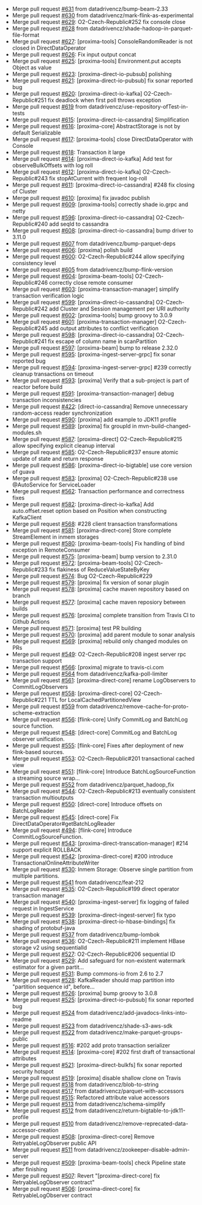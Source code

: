  - Merge pull request [#631](https://github.com/datadrivencz/proxima-platform/pull/631) from datadrivencz/bump-beam-2.33
 - Merge pull request [#630](https://github.com/datadrivencz/proxima-platform/pull/630) from datadrivencz/mark-flink-as-experimental
 - Merge pull request [#629](https://github.com/datadrivencz/proxima-platform/pull/629): O2-Czech-Republic#252 fix console close
 - Merge pull request [#628](https://github.com/datadrivencz/proxima-platform/pull/628) from datadrivencz/shade-hadoop-in-parquet-file-format
 - Merge pull request [#627](https://github.com/datadrivencz/proxima-platform/pull/627): [proxima-tools] ConsoleRandomReader is not closed in DirectDataOperator
 - Merge pull request [#626](https://github.com/datadrivencz/proxima-platform/pull/626): Fix input output concat
 - Merge pull request [#625](https://github.com/datadrivencz/proxima-platform/pull/625): [proxima-tools] Environment.put accepts Object as value
 - Merge pull request [#623](https://github.com/datadrivencz/proxima-platform/pull/623): [proxima-direct-io-pubsub] polishing
 - Merge pull request [#621](https://github.com/datadrivencz/proxima-platform/pull/621): [proxima-direct-io-pubsub] fix sonar reported bug
 - Merge pull request [#620](https://github.com/datadrivencz/proxima-platform/pull/620): [proxima-direct-io-kafka] O2-Czech-Republic#251 fix deadlock when first poll throws exception
 - Merge pull request [#619](https://github.com/datadrivencz/proxima-platform/pull/619) from datadrivencz/use-repository-ofTest-in-tests
 - Merge pull request [#615](https://github.com/datadrivencz/proxima-platform/pull/615): [proxima-direct-io-cassandra] Simplification
 - Merge pull request [#616](https://github.com/datadrivencz/proxima-platform/pull/616): [proxima-core] AbstractStorage is not by default Serializable
 - Merge pull request [#617](https://github.com/datadrivencz/proxima-platform/pull/617): [proxima-tools] close DirectDataOperator with Console
 - Merge pull request [#618](https://github.com/datadrivencz/proxima-platform/pull/618): Transaction it large
 - Merge pull request [#614](https://github.com/datadrivencz/proxima-platform/pull/614): [proxima-direct-io-kafka] Add test for observeBulkOffsets with log roll
 - Merge pull request [#612](https://github.com/datadrivencz/proxima-platform/pull/612): [proxima-direct-io-kafka] O2-Czech-Republic#243 fix stopAtCurrent with frequent log-roll
 - Merge pull request [#611](https://github.com/datadrivencz/proxima-platform/pull/611): [proxima-direct-io-cassandra] #248 fix closing of Cluster
 - Merge pull request [#610](https://github.com/datadrivencz/proxima-platform/pull/610): [proxima] fix javadoc publish
 - Merge pull request [#609](https://github.com/datadrivencz/proxima-platform/pull/609): [proxima-tools] correctly shade io.grpc and netty
 - Merge pull request [#596](https://github.com/datadrivencz/proxima-platform/pull/596): [proxima-direct-io-cassandra] O2-Czech-Republic#240 add seqId to cassandra
 - Merge pull request [#608](https://github.com/datadrivencz/proxima-platform/pull/608): [proxima-direct-io-cassandra] bump driver to 3.11.0
 - Merge pull request [#607](https://github.com/datadrivencz/proxima-platform/pull/607) from datadrivencz/bump-parquet-deps
 - Merge pull request [#606](https://github.com/datadrivencz/proxima-platform/pull/606): [proxima] polish build
 - Merge pull request [#600](https://github.com/datadrivencz/proxima-platform/pull/600): O2-Czech-Republic#244 allow specifying consistency level
 - Merge pull request [#605](https://github.com/datadrivencz/proxima-platform/pull/605) from datadrivencz/bump-flink-version
 - Merge pull request [#604](https://github.com/datadrivencz/proxima-platform/pull/604): [proxima-beam-tools] O2-Czech-Republic#246 correctly close remote consumer
 - Merge pull request [#603](https://github.com/datadrivencz/proxima-platform/pull/603): [proxima-transaction-manager] simplify transaction verification logic
 - Merge pull request [#599](https://github.com/datadrivencz/proxima-platform/pull/599): [proxima-direct-io-cassandra] O2-Czech-Republic#242 add Cluster and Session management per URI authority
 - Merge pull request [#602](https://github.com/datadrivencz/proxima-platform/pull/602): [proxima-tools] bump groovy to 3.0.9
 - Merge pull request [#601](https://github.com/datadrivencz/proxima-platform/pull/601): [proxima-transaction-manager] O2-Czech-Republic#245 add output attributes to conflict verification
 - Merge pull request [#598](https://github.com/datadrivencz/proxima-platform/pull/598): [proxima-direct-io-cassandra] O2-Czech-Republic#241 fix escape of column name in scanPartition
 - Merge pull request [#597](https://github.com/datadrivencz/proxima-platform/pull/597): [proxima-beam] bump to release 2.32.0
 - Merge pull request [#595](https://github.com/datadrivencz/proxima-platform/pull/595): [proxima-ingest-server-grpc] fix sonar reported bug
 - Merge pull request [#594](https://github.com/datadrivencz/proxima-platform/pull/594): [proxima-ingest-server-grpc] #239 correctly cleanup transactions on timeout
 - Merge pull request [#593](https://github.com/datadrivencz/proxima-platform/pull/593): [proxima] Verify that a sub-project is part of reactor before build
 - Merge pull request [#591](https://github.com/datadrivencz/proxima-platform/pull/591): [proxima-transaction-manager] debug transaction inconsistencies
 - Merge pull request [#422](https://github.com/datadrivencz/proxima-platform/pull/422): [direct-io-cassandra] Remove unnecessary random-access reader synchronization
 - Merge pull request [#590](https://github.com/datadrivencz/proxima-platform/pull/590): [proxima] add example to JDK11 profile
 - Merge pull request [#589](https://github.com/datadrivencz/proxima-platform/pull/589): [proxima] fix groupId in mvn-build-changed-modules.sh
 - Merge pull request [#587](https://github.com/datadrivencz/proxima-platform/pull/587): [proxima-direct] O2-Czech-Republic#215 allow specifying explicit cleanup interval
 - Merge pull request [#585](https://github.com/datadrivencz/proxima-platform/pull/585): O2-Czech-Republic#237 ensure atomic update of state and return response
 - Merge pull request [#586](https://github.com/datadrivencz/proxima-platform/pull/586): [proxima-direct-io-bigtable] use core version of guava
 - Merge pull request [#583](https://github.com/datadrivencz/proxima-platform/pull/583): [proxima] O2-Czech-Republic#238 use @AutoService for ServiceLoader
 - Merge pull request [#562](https://github.com/datadrivencz/proxima-platform/pull/562): Transaction performance and correctness fixes
 - Merge pull request [#582](https://github.com/datadrivencz/proxima-platform/pull/582): [proxima-direct-io-kafka] Add auto.offset.reset option based on Position when constructing KafkaClient
 - Merge pull request [#568](https://github.com/datadrivencz/proxima-platform/pull/568): #228 client transaction transformations
 - Merge pull request [#581](https://github.com/datadrivencz/proxima-platform/pull/581): [proxima-direct-core] Store complete StreamElement in inmem storages
 - Merge pull request [#580](https://github.com/datadrivencz/proxima-platform/pull/580): [proxima-beam-tools] Fix handling of bind exception in RemoteConsumer
 - Merge pull request [#575](https://github.com/datadrivencz/proxima-platform/pull/575): [proxima-beam] bump version to 2.31.0
 - Merge pull request [#572](https://github.com/datadrivencz/proxima-platform/pull/572): [proxima-beam-tools] O2-Czech-Republic#233 fix flakiness of ReduceValueStateByKey
 - Merge pull request [#574](https://github.com/datadrivencz/proxima-platform/pull/574): Bug O2-Czech-Republic#229
 - Merge pull request [#579](https://github.com/datadrivencz/proxima-platform/pull/579): [proxima] fix version of sonar plugin
 - Merge pull request [#578](https://github.com/datadrivencz/proxima-platform/pull/578): [proxima] cache maven repository based on branch
 - Merge pull request [#577](https://github.com/datadrivencz/proxima-platform/pull/577): [proxima] cache maven reposiory between builds
 - Merge pull request [#576](https://github.com/datadrivencz/proxima-platform/pull/576): [proxima] complete transition from Travis CI to Github Actions
 - Merge pull request [#571](https://github.com/datadrivencz/proxima-platform/pull/571): [proxima] test PR building
 - Merge pull request [#570](https://github.com/datadrivencz/proxima-platform/pull/570): [proxima] add parent module to sonar analysis
 - Merge pull request [#569](https://github.com/datadrivencz/proxima-platform/pull/569): [proxima] rebuild only changed modules on PRs
 - Merge pull request [#549](https://github.com/datadrivencz/proxima-platform/pull/549): O2-Czech-Republic#208 ingest server rpc transaction support
 - Merge pull request [#566](https://github.com/datadrivencz/proxima-platform/pull/566): [proxima] migrate to travis-ci.com
 - Merge pull request [#564](https://github.com/datadrivencz/proxima-platform/pull/564) from datadrivencz/kafka-poll-limiter
 - Merge pull request [#561](https://github.com/datadrivencz/proxima-platform/pull/561): [proxima-direct-core] rename LogObservers to CommitLogObservers
 - Merge pull request [#558](https://github.com/datadrivencz/proxima-platform/pull/558): [proxima-direct-core] O2-Czech-Republic#221 TTL for LocalCachedPartitionedView
 - Merge pull request [#559](https://github.com/datadrivencz/proxima-platform/pull/559) from datadrivencz/remove-cache-for-proto-scheme-extraction
 - Merge pull request [#556](https://github.com/datadrivencz/proxima-platform/pull/556): [flink-core] Unify CommitLog and BatchLog source function.
 - Merge pull request [#548](https://github.com/datadrivencz/proxima-platform/pull/548): [direct-core] CommitLog and BatchLog observer unification.
 - Merge pull request [#555](https://github.com/datadrivencz/proxima-platform/pull/555): [flink-core] Fixes after deployment of new flink-based sources.
 - Merge pull request [#553](https://github.com/datadrivencz/proxima-platform/pull/553): O2-Czech-Republic#201 transactional cached view
 - Merge pull request [#551](https://github.com/datadrivencz/proxima-platform/pull/551): [flink-core] Introduce BatchLogSourceFunction a streaming source wrap…
 - Merge pull request [#552](https://github.com/datadrivencz/proxima-platform/pull/552) from datadrivencz/parquet_hadoop_fix
 - Merge pull request [#544](https://github.com/datadrivencz/proxima-platform/pull/544): O2-Czech-Republic#213 eventually consistent transaction multioutputs
 - Merge pull request [#550](https://github.com/datadrivencz/proxima-platform/pull/550): [direct-core] Introduce offsets on BatchLogReader
 - Merge pull request [#545](https://github.com/datadrivencz/proxima-platform/pull/545): [direct-core] Fix DirectDataOperator#getBatchLogReader
 - Merge pull request [#494](https://github.com/datadrivencz/proxima-platform/pull/494): [flink-core] Introduce CommitLogSourceFunction.
 - Merge pull request [#543](https://github.com/datadrivencz/proxima-platform/pull/543): [proxima-direct-transcation-manager] #214 support explicit ROLLBACK
 - Merge pull request [#542](https://github.com/datadrivencz/proxima-platform/pull/542): [proxima-direct-core] #200 introduce TransactionalOnlineAttributeWriter
 - Merge pull request [#530](https://github.com/datadrivencz/proxima-platform/pull/530): Inmem Storage: Observe single partition from multiple partitions.
 - Merge pull request [#541](https://github.com/datadrivencz/proxima-platform/pull/541) from datadrivencz/feat-212
 - Merge pull request [#535](https://github.com/datadrivencz/proxima-platform/pull/535): O2-Czech-Republic#199 direct operator transaction manager
 - Merge pull request [#540](https://github.com/datadrivencz/proxima-platform/pull/540): [proxima-ingest-server] fix logging of failed request in IngestService
 - Merge pull request [#539](https://github.com/datadrivencz/proxima-platform/pull/539): [proxima-direct-ingest-server] fix typo
 - Merge pull request [#538](https://github.com/datadrivencz/proxima-platform/pull/538): [proxima-direct-io-hbase-bindings] fix shading of protobuf-java
 - Merge pull request [#537](https://github.com/datadrivencz/proxima-platform/pull/537) from datadrivencz/bump-lombok
 - Merge pull request [#536](https://github.com/datadrivencz/proxima-platform/pull/536): O2-Czech-Republic#211 implement HBase storage v2 using sequentialId
 - Merge pull request [#527](https://github.com/datadrivencz/proxima-platform/pull/527): O2-Czech-Republic#206 sequential ID
 - Merge pull request [#529](https://github.com/datadrivencz/proxima-platform/pull/529): Add safeguard for non-existent watermark estimator for a given partit…
 - Merge pull request [#531](https://github.com/datadrivencz/proxima-platform/pull/531): Bump commons-io from 2.6 to 2.7
 - Merge pull request [#528](https://github.com/datadrivencz/proxima-platform/pull/528): KafkaReader should map partition into "partition sequence id", before…
 - Merge pull request [#526](https://github.com/datadrivencz/proxima-platform/pull/526): [proxima] bump groovy to 3.0.8
 - Merge pull request [#525](https://github.com/datadrivencz/proxima-platform/pull/525): [proxima-direct-io-pubsub] fix sonar reported bug
 - Merge pull request [#524](https://github.com/datadrivencz/proxima-platform/pull/524) from datadrivencz/add-javadocs-links-into-readme
 - Merge pull request [#523](https://github.com/datadrivencz/proxima-platform/pull/523) from datadrivencz/shade-s3-aws-sdk
 - Merge pull request [#522](https://github.com/datadrivencz/proxima-platform/pull/522) from datadrivencz/make-parquet-groups-public
 - Merge pull request [#516](https://github.com/datadrivencz/proxima-platform/pull/516): #202 add proto transaction serializer
 - Merge pull request [#514](https://github.com/datadrivencz/proxima-platform/pull/514): [proxima-core] #202 first draft of transactional attributes
 - Merge pull request [#521](https://github.com/datadrivencz/proxima-platform/pull/521): [proxima-direct-bulkfs] fix sonar reported security hotspot
 - Merge pull request [#519](https://github.com/datadrivencz/proxima-platform/pull/519): [proxima] disable shallow clone on Travis
 - Merge pull request [#518](https://github.com/datadrivencz/proxima-platform/pull/518) from datadrivencz/blob-to-string
 - Merge pull request [#517](https://github.com/datadrivencz/proxima-platform/pull/517) from datadrivencz/parquet-with-accessors
 - Merge pull request [#515](https://github.com/datadrivencz/proxima-platform/pull/515): Refactored attribute value accessors
 - Merge pull request [#513](https://github.com/datadrivencz/proxima-platform/pull/513) from datadrivencz/schema-simplify
 - Merge pull request [#512](https://github.com/datadrivencz/proxima-platform/pull/512) from datadrivencz/return-bigtable-to-jdk11-profile
 - Merge pull request [#510](https://github.com/datadrivencz/proxima-platform/pull/510) from datadrivencz/remove-reprecated-data-accessor-creation
 - Merge pull request [#508](https://github.com/datadrivencz/proxima-platform/pull/508): [proxima-direct-core] Remove RetryableLogObserver public API
 - Merge pull request [#511](https://github.com/datadrivencz/proxima-platform/pull/511) from datadrivencz/zookeeper-disable-admin-server
 - Merge pull request [#509](https://github.com/datadrivencz/proxima-platform/pull/509): [proxima-beam-tools] check Pipeline state after finishing
 - Merge pull request [#507](https://github.com/datadrivencz/proxima-platform/pull/507): Revert "[proxima-direct-core] fix RetryableLogObserver contract"
 - Merge pull request [#506](https://github.com/datadrivencz/proxima-platform/pull/506): [proxima-direct-core] fix RetryableLogObserver contract
